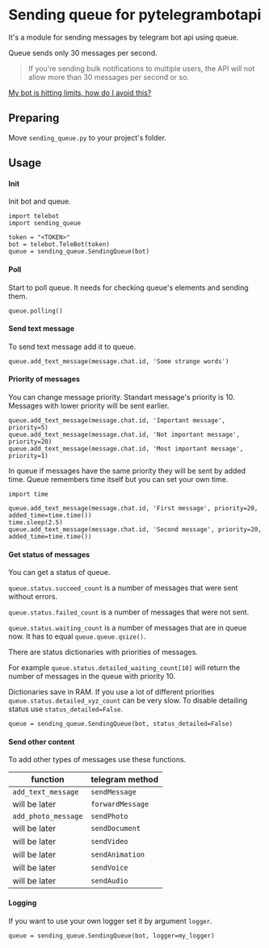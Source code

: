 Sending queue for pytelegrambotapi
==================================

It's a module for sending messages by telegram bot api using queue.

Queue sends only 30 messages per second.

> If you're sending bulk notifications to multiple users, the API will not allow more than 30 messages per second or so.

[My bot is hitting limits, how do I avoid this?](https://core.telegram.org/bots/faq#my-bot-is-hitting-limits-how-do-i-avoid-this)

Preparing
---------

Move `sending_queue.py` to your project's folder.


Usage
-----

#### Init
Init bot and queue.
```python3
import telebot
import sending_queue

token = "<TOKEN>"
bot = telebot.TeleBot(token)
queue = sending_queue.SendingQueue(bot)
```

#### Poll
Start to poll queue. It needs for checking queue's elements and sending them.
```python3
queue.polling()
```

#### Send text message
To send text message add it to queue.
```python3
queue.add_text_message(message.chat.id, 'Some strange words')
```

#### Priority of messages
You can change message priority.
Standart message's priority is 10.
Messages with lower priority will be sent earlier.

```python3
queue.add_text_message(message.chat.id, 'Important message', priority=5)
queue.add_text_message(message.chat.id, 'Not important message', priority=20)
queue.add_text_message(message.chat.id, 'Most important message', priority=1)
```

In queue if messages have the same priority they will be sent by added time.
Queue remembers time itself but you can set your own time.

```python3
import time

queue.add_text_message(message.chat.id, 'First message', priority=20, added_time=time.time())
time.sleep(2.5)
queue.add_text_message(message.chat.id, 'Second message', priority=20, added_time=time.time())
```

#### Get status of messages

You can get a status of queue.

`queue.status.succeed_count` is a number of messages that were sent without errors.

`queue.status.failed_count` is a number of messages that were not sent.

`queue.status.waiting_count` is a number of messages that are in queue now. It has to equal `queue.queue.qsize()`.


There are status dictionaries with priorities of messages.

For example `queue.status.detailed_waiting_count[10]` will return the number of messages in the queue with priority 10.

Dictionaries save in RAM.
If you use a lot of different priorities `queue.status.detailed_xyz_count` can be very slow.
To disable detailing status use `status_detailed=False`.

```python3
queue = sending_queue.SendingQueue(bot, status_detailed=False)
```

#### Send other content

To add other types of messages use these functions.

| function            | telegram method |
|---------------------|-----------------|
| `add_text_message`  | `sendMessage`     |
| will be later       | `forwardMessage`  |
| `add_photo_message` | `sendPhoto`       |
| will be later       | `sendDocument`    |
| will be later       | `sendVideo`       |
| will be later       | `sendAnimation`   |
| will be later       | `sendVoice`       |
| will be later       | `sendAudio`       |

#### Logging

If you want to use your own logger set it by argument `logger`.
```python3
queue = sending_queue.SendingQueue(bot, logger=my_logger)
```
